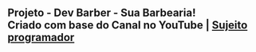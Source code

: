 ## Projeto - Dev Barber - Sua Barbearia! <br> Criado com base do Canal no YouTube | [Sujeito programador](https://www.youtube.com/@Sujeitoprogramador/featured)

